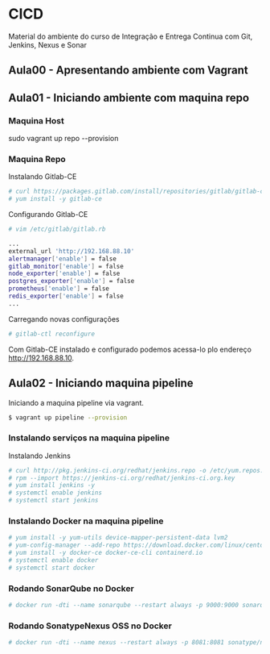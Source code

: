 # CICD
Material do ambiente do curso de Integração e Entrega Continua com Git, Jenkins, Nexus e Sonar


## Aula00 - Apresentando ambiente com Vagrant
## Aula01 - Iniciando ambiente com maquina repo
### Maquina Host	
sudo vagrant up repo --provision
### Maquina Repo
Instalando Gitlab-CE
```sh
# curl https://packages.gitlab.com/install/repositories/gitlab/gitlab-ce/script.rpm.sh | sudo bash
# yum install -y gitlab-ce
```
Configurando Gitlab-CE
```sh
# vim /etc/gitlab/gitlab.rb

...
external_url 'http://192.168.88.10'
alertmanager['enable'] = false
gitlab_monitor['enable'] = false
node_exporter['enable'] = false
postgres_exporter['enable'] = false
prometheus['enable'] = false
redis_exporter['enable'] = false
...
```
Carregando novas configurações
```sh
# gitlab-ctl reconfigure
```

Com Gitlab-CE instalado e configurado podemos acessa-lo plo endereço http://192.168.88.10.


## Aula02 - Iniciando maquina pipeline
Iniciando a maquina pipeline via vagrant.
```sh
$ vagrant up pipeline --provision
```
### Instalando serviços na maquina pipeline
Instalando Jenkins
```sh
# curl http://pkg.jenkins-ci.org/redhat/jenkins.repo -o /etc/yum.repos.d/jenkins.repo
# rpm --import https://jenkins-ci.org/redhat/jenkins-ci.org.key
# yum install jenkins -y
# systemctl enable jenkins
# systemctl start jenkins
```
### Instalando Docker na maquina pipeline
```sh
# yum install -y yum-utils device-mapper-persistent-data lvm2
# yum-config-manager --add-repo https://download.docker.com/linux/centos/docker-ce.repo
# yum install -y docker-ce docker-ce-cli containerd.io
# systemctl enable docker
# systemctl start docker
```
### Rodando SonarQube no Docker
```sh
# docker run -dti --name sonarqube --restart always -p 9000:9000 sonarqube
``` 

### Rodando SonatypeNexus OSS no Docker
```sh
# docker run -dti --name nexus --restart always -p 8081:8081 sonatype/nexus3
``` 

